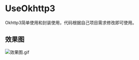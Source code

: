 # UseOkhttp3
Okhttp3简单使用和封装使用，代码根据自己项目需求修改即可使用。

## 效果图

![效果图.gif](https://upload-images.jianshu.io/upload_images/3735156-547bfd89af07de83.gif?imageMogr2/auto-orient/strip)
